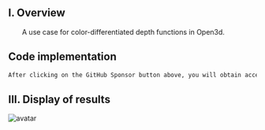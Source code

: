##  I. Overview 

  A use case for color-differentiated depth functions in Open3d. 

##  Code implementation 

 ```python  
After clicking on the GitHub Sponsor button above, you will obtain access permissions to my private code repository ( https://github.com/slowlon/my_code_bar ) to view this blog code. By searching the code number of this blog, you can find the code you need, code number is: 2024020309574514253
 ```  
##  III. Display of results 

![avatar]( f33f8f3e2d064a408f05e27b23837786.png) 

